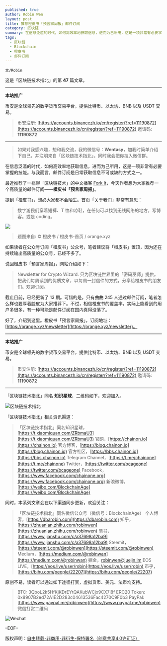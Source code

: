 ```yaml
---
published: true
author: Robin Wen
layout: post
title: 推荐橙皮书「预言家周报」邮件订阅
category: 区块链
summary: 在信息泛滥的时代，如何高效率地获取信息，进而为己所用，这是一项非常有必要掌握的技能。与我而言，邮件订阅是日常获取信息不可或缺的方式之一。截止目前，已经更新了 13 期。可惜的是，只有曲曲 245 人通过邮件订阅，笔者怎么样也要厚着脸皮为大家推荐下。不过，相信橙皮书的覆盖率，实际上能看到的用户多很多，有一种可能是邮件订阅在国内真得没落了吧。
tags:
  - 区块链
  - Blockchain
  - 橙皮书
  - 邮件订阅
---
```


`文/Robin`

这是「区块链技术指北」的第 **47** 篇文章。

***

**本站推广**

币安是全球领先的数字货币交易平台，提供比特币、以太坊、BNB 以及 USDT 交易。

> 币安注册: [https://accounts.binancezh.io/cn/register/?ref=11190872](https://accounts.binancezh.io/cn/register/?ref=11190872)
> 邀请码: **11190872**

***

> 如果对我感兴趣，想和我交流，我的微信号：**Wentasy**，加我时简单介绍下自己，并注明来自「区块链技术指北」，同时我会把你拉入微信群。

在信息泛滥的时代，如何高效率地获取信息，进而为己所用，这是一项非常有必要掌握的技能。与我而言，邮件订阅是日常获取信息不可或缺的方式之一。

最近推荐了一档聊「区块链技术」的中文播客 [Fork It](https://dbarobin.com/2019/03/03/forkit)，今天作者想为大家推荐一个高质量的邮件订阅——**橙皮书「预言家周报」**。

提到「橙皮书」，想必大家都不会陌生。首页「关于我们」非常有意思：

> 数字游民们穿着短裤、T 恤和凉鞋，在任何可以找到无线网络的地方，写博客。或是 coding。

![](https://cdn.dbarobin.com/DY4LaPa.png)

> 题图来自: © 橙皮书 / 橙皮书-首页 / orange.xyz

如果读者在公众号订阅「橙皮书」公众号，笔者建议将「橙皮书」置顶，因为还在持续输出高质量的公众号，已经不多了。

说回橙皮书「预言家周报」，网站介绍如下：

> Newsletter for Crypto Wizard. 只为区块链世界里的「密码巫师」提供。把我们每周读到的优质文章，以每周一封信件的方式，分享给橙皮书的朋友们。欢迎订阅。

截止目前，已经更新了 13 期。可惜的是，只有曲曲 245 人通过邮件订阅，笔者怎么样也要厚着脸皮为大家推荐下。不过，相信橙皮书的覆盖率，实际上能看到的用户多很多，有一种可能是邮件订阅在国内真得没落了。

好了，介绍到这里。橙皮书「预言家周报」，订阅地址：[https://orange.xyz/newsletter](https://orange.xyz/newsletter)。

***

**本站推广**

币安是全球领先的数字货币交易平台，提供比特币、以太坊、BNB 以及 USDT 交易。

> 币安注册: [https://accounts.binancezh.io/cn/register/?ref=11190872](https://accounts.binancezh.io/cn/register/?ref=11190872)
> 邀请码: **11190872**

***

「区块链技术指北」同名 **知识星球**，二维码如下，欢迎加入。

![区块链技术指北](https://cdn.dbarobin.com/3YzonTR.png)

「区块链技术指北」相关资讯渠道：

> 「区块链技术指北」同名知识星球，[https://t.xiaomiquan.com/ZRbmaU3](https://t.xiaomiquan.com/ZRbmaU3)
> 官网，[https://chainon.io](https://chainon.io)
> 官方博客，[https://blog.chainon.io](https://blog.chainon.io)
> 官方社区，[https://bbs.chainon.io](https://bbs.chainon.io)
> Telegram Channel，[https://t.me/chainone](https://t.me/chainone)
> Twitter，[https://twitter.com/bcageone](https://twitter.com/bcageone)
> Facebook，[https://www.facebook.com/chainone.org](https://www.facebook.com/chainone.org)
> 新浪微博，[https://weibo.com/BlockchainAge](https://weibo.com/BlockchainAge)

同时，本系列文章会在以下渠道同步更新，欢迎关注：

> 「区块链技术指北」同名微信公众号（微信号：BlockchainAge）
> 个人博客，[https://dbarobin.com](https://dbarobin.com)
> 知乎，[https://zhuanlan.zhihu.com/robinwen](https://zhuanlan.zhihu.com/robinwen)
> 简书，[https://www.jianshu.com/c/a37698a12ba9](https://www.jianshu.com/c/a37698a12ba9)
> Steemit，[https://steemit.com/@robinwen](https://steemit.com/@robinwen)
> Medium，[https://medium.com/@robinwan](https://medium.com/@robinwan)
> 掘金，[robinwen@juejin.im](https://juejin.im/user/5673ccae60b2260ee435f89a/posts)
> EOS LIVE，[https://eos.live/user/robin](https://eos.live/user/robin)
> 币乎，[https://bihu.com/people/22207](https://bihu.com/people/22207)

原创不易，读者可以通过如下途径打赏，虚拟货币、美元、法币均支持。

> BTC: 3QboL2k5HfKjKDrEYtQAKubWCjx9CX7i8f
> ERC20 Token: 0x8907B2ed72A1E2D283c04613536Fac4270C9F0b3
> PayPal: [https://www.paypal.me/robinwen](https://www.paypal.me/robinwen)
> 微信打赏二维码

![Wechat](https://cdn.dbarobin.com/SzoNl5b.jpg)

–EOF–

版权声明：[自由转载-非商用-非衍生-保持署名（创意共享4.0许可证）](http://creativecommons.org/licenses/by-nc-nd/4.0/deed.zh)
